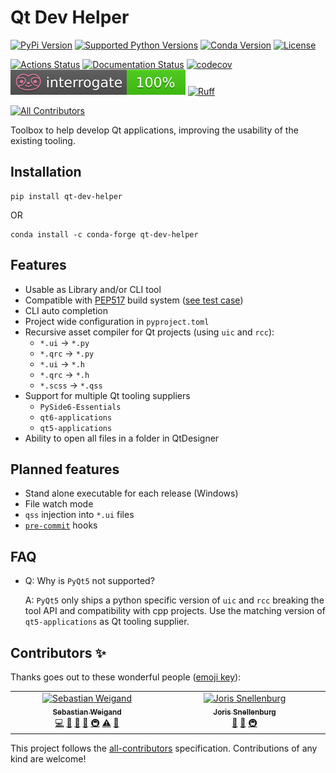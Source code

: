 # Qt Dev Helper

[![PyPi Version](https://img.shields.io/pypi/v/qt_dev_helper.svg)](https://pypi.org/project/qt-dev-helper/)
[![Supported Python Versions](https://img.shields.io/pypi/pyversions/qt_dev_helper.svg)](https://pypi.org/project/qt-dev-helper/)
[![Conda Version](https://img.shields.io/conda/vn/conda-forge/qt-dev-helper.svg)](https://anaconda.org/conda-forge/qt-dev-helper)
[![License](https://img.shields.io/badge/License-Apache%202.0-blue.svg)](https://opensource.org/licenses/Apache-2.0)

[![Actions Status](https://github.com/s-weigand/qt-dev-helper/workflows/Tests/badge.svg)](https://github.com/s-weigand/qt-dev-helper/actions)
[![Documentation Status](https://readthedocs.org/projects/qt-dev-helper/badge/?version=latest)](https://qt-dev-helper.readthedocs.io/en/latest/?badge=latest)
[![codecov](https://codecov.io/gh/s-weigand/qt-dev-helper/branch/main/graph/badge.svg)](https://codecov.io/gh/s-weigand/qt-dev-helper)
[![Documentation Coverage](https://raw.githubusercontent.com/s-weigand/qt-dev-helper/main/docs/_static/interrogate_badge.svg)](https://github.com/s-weigand/qt-dev-helper)
[![Ruff](https://img.shields.io/endpoint?url=https://raw.githubusercontent.com/astral-sh/ruff/main/assets/badge/v2.json)](https://github.com/astral-sh/ruff)

[![All Contributors](https://img.shields.io/github/all-contributors/s-weigand/qt-dev-helper)](#contributors)

Toolbox to help develop Qt applications, improving the usability of the existing tooling.

## Installation

```console
pip install qt-dev-helper
```

OR

```console
conda install -c conda-forge qt-dev-helper
```

## Features

- Usable as Library and/or CLI tool
- Compatible with [PEP517](https://peps.python.org/pep-0517/) build system
  ([see test case](https://github.com/s-weigand/qt-dev-helper/blob/main/tests/data/pyproject.toml))
- CLI auto completion
- Project wide configuration in `pyproject.toml`
- Recursive asset compiler for Qt projects (using `uic` and `rcc`):
  - `*.ui` -> `*.py`
  - `*.qrc` -> `*.py`
  - `*.ui` -> `*.h`
  - `*.qrc` -> `*.h`
  - `*.scss` -> `*.qss`
- Support for multiple Qt tooling suppliers
  - `PySide6-Essentials`
  - `qt6-applications`
  - `qt5-applications`
- Ability to open all files in a folder in QtDesigner

## Planned features

- Stand alone executable for each release (Windows)
- File watch mode
- `qss` injection into `*.ui` files
- [`pre-commit`](https://pre-commit.com/) hooks

## FAQ

- Q: Why is `PyQt5` not supported?

  A: `PyQt5` only ships a python specific version of `uic` and `rcc` breaking the tool API and
  compatibility with cpp projects.
  Use the matching version of `qt5-applications` as Qt tooling supplier.

## Contributors ✨

Thanks goes out to these wonderful people ([emoji key](https://allcontributors.org/docs/en/emoji-key)):

<!-- ALL-CONTRIBUTORS-LIST:START - Do not remove or modify this section -->
<!-- prettier-ignore-start -->
<!-- markdownlint-disable -->
<table>
  <tbody>
    <tr>
      <td align="center" valign="top" width="14.28%"><a href="https://github.com/s-weigand"><img src="https://avatars.githubusercontent.com/u/9513634?v=4?s=100" width="100px;" alt="Sebastian Weigand"/><br /><sub><b>Sebastian Weigand</b></sub></a><br /><a href="https://github.com/s-weigand/qt-dev-helper/commits?author=s-weigand" title="Code">💻</a> <a href="#ideas-s-weigand" title="Ideas, Planning, & Feedback">🤔</a> <a href="#maintenance-s-weigand" title="Maintenance">🚧</a> <a href="#projectManagement-s-weigand" title="Project Management">📆</a> <a href="#infra-s-weigand" title="Infrastructure (Hosting, Build-Tools, etc)">🚇</a> <a href="https://github.com/s-weigand/qt-dev-helper/commits?author=s-weigand" title="Tests">⚠️</a> <a href="https://github.com/s-weigand/qt-dev-helper/commits?author=s-weigand" title="Documentation">📖</a></td>
      <td align="center" valign="top" width="14.28%"><a href="https://github.com/jsnel"><img src="https://avatars.githubusercontent.com/u/3616369?v=4?s=100" width="100px;" alt="Joris Snellenburg"/><br /><sub><b>Joris Snellenburg</b></sub></a><br /><a href="https://github.com/s-weigand/qt-dev-helper/pulls?q=is%3Apr+reviewed-by%3Ajsnel" title="Reviewed Pull Requests">👀</a> <a href="#maintenance-jsnel" title="Maintenance">🚧</a> <a href="#infra-jsnel" title="Infrastructure (Hosting, Build-Tools, etc)">🚇</a></td>
    </tr>
  </tbody>
</table>

<!-- markdownlint-restore -->
<!-- prettier-ignore-end -->

<!-- ALL-CONTRIBUTORS-LIST:END -->

This project follows the [all-contributors](https://github.com/all-contributors/all-contributors) specification. Contributions of any kind are welcome!
